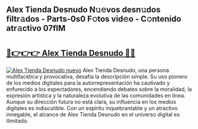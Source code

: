 ## Alex Tienda Desnudo N𝚞𝚎vos desn𝚞dos filtr𝚊dos - Parts-0s0 F𝚘tos vid𝚎o - C𝚘ntenido atr𝚊ctivo 07fIM

# <h2><a href="http://mb4s2x.tromn.icu/?c=Alex+Tienda+Desnudo">🔗👉👉👉 Alex Tienda Desnudo 🔗🔗</a></h2>

[![Alex Tienda Desnudo nuevo](https://i.imgur.com/pEAQMta.gif)](http://mb4s2x.tromn.icu/?c=Alex+Tienda+Desnudo)
Alex Tienda Desnudo, una persona multifacética y provocativa, desafía la descripción simple. Su uso pionero de los medios digitales para la autorrepresentación ha cautivado y enfurecido a los espectadores, encendiendo debates sobre la moralidad, la expresión artística y la naturaleza evolutiva de las comunidades en línea. Aunque su dirección futura no está clara, su influencia en los medios digitales es indiscutible. Con un espíritu inquebrantable y un atractivo innegable, el alcance de Alex Tienda Desnudo en el universo digital es ilimitado.
